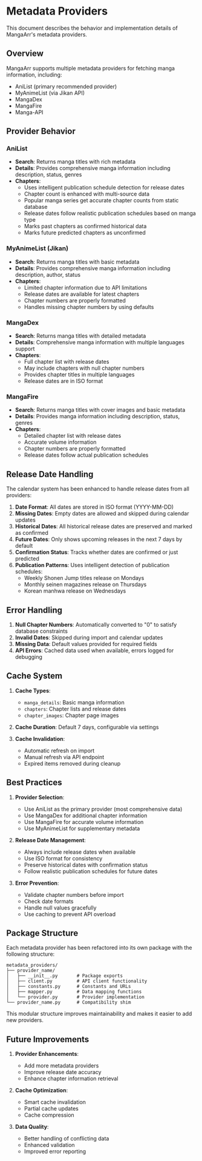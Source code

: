 # Metadata Providers

This document describes the behavior and implementation details of MangaArr's metadata providers.

## Overview

MangaArr supports multiple metadata providers for fetching manga information, including:
- AniList (primary recommended provider)
- MyAnimeList (via Jikan API)
- MangaDex
- MangaFire
- Manga-API

## Provider Behavior

### AniList

- **Search**: Returns manga titles with rich metadata
- **Details**: Provides comprehensive manga information including description, status, genres
- **Chapters**: 
  - Uses intelligent publication schedule detection for release dates
  - Chapter count is enhanced with multi-source data
  - Popular manga series get accurate chapter counts from static database
  - Release dates follow realistic publication schedules based on manga type
  - Marks past chapters as confirmed historical data
  - Marks future predicted chapters as unconfirmed

### MyAnimeList (Jikan)

- **Search**: Returns manga titles with basic metadata
- **Details**: Provides comprehensive manga information including description, author, status
- **Chapters**: 
  - Limited chapter information due to API limitations
  - Release dates are available for latest chapters
  - Chapter numbers are properly formatted
  - Handles missing chapter numbers by using defaults

### MangaDex

- **Search**: Returns manga titles with detailed metadata
- **Details**: Comprehensive manga information with multiple languages support
- **Chapters**:
  - Full chapter list with release dates
  - May include chapters with null chapter numbers
  - Provides chapter titles in multiple languages
  - Release dates are in ISO format

### MangaFire

- **Search**: Returns manga titles with cover images and basic metadata
- **Details**: Provides manga information including description, status, genres
- **Chapters**:
  - Detailed chapter list with release dates
  - Accurate volume information
  - Chapter numbers are properly formatted
  - Release dates follow actual publication schedules

## Release Date Handling

The calendar system has been enhanced to handle release dates from all providers:

1. **Date Format**: All dates are stored in ISO format (YYYY-MM-DD)
2. **Missing Dates**: Empty dates are allowed and skipped during calendar updates
3. **Historical Dates**: All historical release dates are preserved and marked as confirmed
4. **Future Dates**: Only shows upcoming releases in the next 7 days by default
5. **Confirmation Status**: Tracks whether dates are confirmed or just predicted
6. **Publication Patterns**: Uses intelligent detection of publication schedules:
   - Weekly Shonen Jump titles release on Mondays
   - Monthly seinen magazines release on Thursdays
   - Korean manhwa release on Wednesdays

## Error Handling

1. **Null Chapter Numbers**: Automatically converted to "0" to satisfy database constraints
2. **Invalid Dates**: Skipped during import and calendar updates
3. **Missing Data**: Default values provided for required fields
4. **API Errors**: Cached data used when available, errors logged for debugging

## Cache System

1. **Cache Types**:
   - `manga_details`: Basic manga information
   - `chapters`: Chapter lists and release dates
   - `chapter_images`: Chapter page images

2. **Cache Duration**: Default 7 days, configurable via settings

3. **Cache Invalidation**:
   - Automatic refresh on import
   - Manual refresh via API endpoint
   - Expired items removed during cleanup

## Best Practices

1. **Provider Selection**:
   - Use AniList as the primary provider (most comprehensive data)
   - Use MangaDex for additional chapter information
   - Use MangaFire for accurate volume information
   - Use MyAnimeList for supplementary metadata

2. **Release Date Management**:
   - Always include release dates when available
   - Use ISO format for consistency
   - Preserve historical dates with confirmation status
   - Follow realistic publication schedules for future dates

3. **Error Prevention**:
   - Validate chapter numbers before import
   - Check date formats
   - Handle null values gracefully
   - Use caching to prevent API overload

## Package Structure

Each metadata provider has been refactored into its own package with the following structure:

```
metadata_providers/
├── provider_name/
│   ├── __init__.py       # Package exports
│   ├── client.py         # API client functionality
│   ├── constants.py      # Constants and URLs
│   ├── mapper.py         # Data mapping functions
│   └── provider.py       # Provider implementation
└── provider_name.py      # Compatibility shim
```

This modular structure improves maintainability and makes it easier to add new providers.

## Future Improvements

1. **Provider Enhancements**:
   - Add more metadata providers
   - Improve release date accuracy
   - Enhance chapter information retrieval

2. **Cache Optimization**:
   - Smart cache invalidation
   - Partial cache updates
   - Cache compression

3. **Data Quality**:
   - Better handling of conflicting data
   - Enhanced validation
   - Improved error reporting
